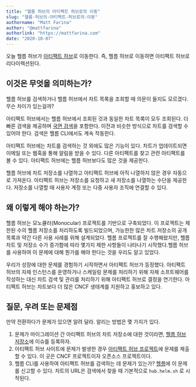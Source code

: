 ```yaml
---
title: "헬름 허브의 아티팩트 허브로의 이동"
slug: "헬름-허브의-아티팩트-허브로의-이동"
authorname: "Matt Farina"
author: "@mattfarina"
authorlink: "https://mattfarina.com"
date: "2020-10-07"
---
```


오늘 헬름 허브가 [아티팩트 허브](https://artifacthub.io/)로 이동한다. 즉, 헬름 허브로 이동하면 아티팩트 허브로 리다이렉션된다.

## 이것은 무엇을 의미하는가?

헬름 허브를 검색하거나 헬름 허브에서 차트 목록을 조회할 때 의문이 들지도 모르겠다. 무슨 차이가 있는걸까? 

아티팩트 허브에서는 헬름 허브에서 조회된 것과 동일한 차트 목록이 모두 조회된다. 더 빠른 검색을 제공하며 [국면 검색](https://en.wikipedia.org/wiki/Faceted_search)을 포함한다. 이전과 비슷한 방식으로 차트를 검색할 수 있어야 한다. 검색은 헬름 CLI에서도 계속 작동한다.

아티팩트 허브에는 차트를 검색하는 것 외에도 많은 기능이 있다. 차트가 업데이트되면 이메일 또는 웹훅을 통해 알림을 받을 수 있다. 다른 아티팩트를 찾고 관련 아티팩트를 볼 수 있다. 아티팩트 허브에는 헬름 허브보다도 많은 것을 제공한다.

헬름 허브에 차트 저장소를 나열하고 아티팩트 허브에 아직 나열하지 않은 경우 자동으로 가져온다. 아티팩트 허브는 저장소를 요청하고 새 저장소를 나열하는 수단을 제공한다. 저장소를 나열할 때 사용자 계정 또는 다중 사용자 조직에 연결할 수 있다.

## 왜 이렇게 해야 하는가?

헬름 허브는 모노큘러(Monocular) 프로젝트를 기반으로 구축되었다. 이 프로젝트는 제한된 수의 헬름 저장소를 처리하도록 빌드되었으며, 가능한한 많은 차트 저장소의 공개 목록과 약간 다른 사용 사례를 위해 설계되었다. 헬름 프로젝트를 잘 수행해왔지만, 헬름 차트 및 저장소 수가 증가함에 따라 몇가지 제한 사항들이 나타나기 시작했다.헬름 허브를 사용하여 이 문제에 대해 뭔가를 해야 한다는 것을 우리도 알고 있었다.

우리가 성장에 대한 문제를 경험하기 시작하면서 아티팩트 허브가 등장했다. 아티팩트 허브의 자체 인스턴스를 운영하거나 스케일링 문제를 처리하기 위해 자체 소프트웨어를 작성하는 대신 차트 검색 및 관리를 처리하기 위해 아티팩트 허브로 결정을 연기한다. 아티팩트 허브는 차트보다 더 많은 CNCF 생태계를 지원하고 홍보하고 있다.

## 질문, 우려 또는 문제점

만약 전환하다가 문제가 있으면 알려 달라. 알리는 방법은 몇 가지가 있다.

1. 문제가 마이그레이션 간 아티팩트 허브의 차트 저장소에 대한 것이라면, [헬름 허브 저장소](https://github.com/helm/hub)에 이슈를 등록하자.
2. 아티팩트 허브 사이트에 문제가 발생한 경우 [아티팩트 허브 프로젝트](https://github.com/artifacthub/hub)에 문제를 제출할 수 있다. 이 곳은 CNCF 프로젝트이자 오픈소스 프로젝트이다.
3. 헬름 CLI를 사용하여 아티팩트 허브를 검색하는 데 문제가 있는가? [헬름](https://github.com/helm/helm)에 이 문제를 신고할 수 있다. 차트의 URL은 검색에서 찾을 때 기본적으로 `hub.helm.sh` 로 시작된다.
